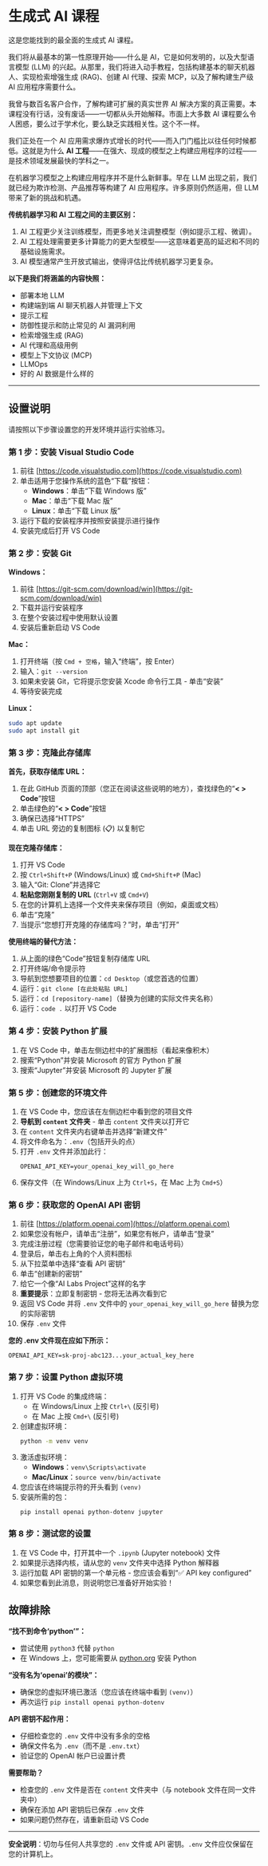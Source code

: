 # 生成式 AI 课程

这是您能找到的最全面的生成式 AI 课程。

我们将从最基本的第一性原理开始——什么是 AI，它是如何发明的，以及大型语言模型 (LLM) 的兴起。从那里，我们将进入动手教程，包括构建基本的聊天机器人、实现检索增强生成 (RAG)、创建 AI 代理、探索 MCP，以及了解构建生产级 AI 应用程序需要什么。

我曾与数百名客户合作，了解构建可扩展的真实世界 AI 解决方案的真正需要。本课程没有行话，没有废话——一切都从头开始解释。市面上大多数 AI 课程要么令人困惑，要么过于学术化，要么缺乏实践相关性。这个不一样。

我们正处在一个 AI 应用需求爆炸式增长的时代——而入门门槛比以往任何时候都低。这就是为什么 **AI 工程**——在强大、现成的模型之上构建应用程序的过程——是技术领域发展最快的学科之一。

在机器学习模型之上构建应用程序并不是什么新鲜事。早在 LLM 出现之前，我们就已经为欺诈检测、产品推荐等构建了 AI 应用程序。许多原则仍然适用，但 LLM 带来了新的挑战和机遇。

**传统机器学习和 AI 工程之间的主要区别：**
1. AI 工程更少关注训练模型，而更多地关注调整模型（例如提示工程、微调）。
2. AI 工程处理需要更多计算能力的更大型模型——这意味着更高的延迟和不同的基础设施需求。
3. AI 模型通常产生开放式输出，使得评估比传统机器学习更复杂。

**以下是我们将涵盖的内容快照：**
* 部署本地 LLM
* 构建端到端 AI 聊天机器人并管理上下文
* 提示工程
* 防御性提示和防止常见的 AI 漏洞利用
* 检索增强生成 (RAG)
* AI 代理和高级用例
* 模型上下文协议 (MCP)
* LLMOps
* 好的 AI 数据是什么样的

---

## 设置说明

请按照以下步骤设置您的开发环境并运行实验练习。

### 第 1 步：安装 Visual Studio Code

1. 前往 [https://code.visualstudio.com](https://code.visualstudio.com)
2. 单击适用于您操作系统的蓝色“下载”按钮：
   - **Windows**：单击“下载 Windows 版”
   - **Mac**：单击“下载 Mac 版”
   - **Linux**：单击“下载 Linux 版”
3. 运行下载的安装程序并按照安装提示进行操作
4. 安装完成后打开 VS Code

### 第 2 步：安装 Git

**Windows：**
1. 前往 [https://git-scm.com/download/win](https://git-scm.com/download/win)
2. 下载并运行安装程序
3. 在整个安装过程中使用默认设置
4. 安装后重新启动 VS Code

**Mac：**
1. 打开终端（按 `Cmd + 空格`，输入“终端”，按 Enter）
2. 输入：`git --version`
3. 如果未安装 Git，它将提示您安装 Xcode 命令行工具 - 单击“安装”
4. 等待安装完成

**Linux：**
```bash
sudo apt update
sudo apt install git
```

### 第 3 步：克隆此存储库

**首先，获取存储库 URL：**
1. 在此 GitHub 页面的顶部（您正在阅读这些说明的地方），查找绿色的“**< > Code**”按钮
2. 单击绿色的“**< > Code**”按钮
3. 确保已选择“HTTPS”
4. 单击 URL 旁边的复制图标 (📋) 以复制它

**现在克隆存储库：**
1. 打开 VS Code
2. 按 `Ctrl+Shift+P` (Windows/Linux) 或 `Cmd+Shift+P` (Mac)
3. 输入“Git: Clone”并选择它
4. **粘贴您刚刚复制的 URL** (`Ctrl+V` 或 `Cmd+V`)
5. 在您的计算机上选择一个文件夹来保存项目（例如，桌面或文档）
6. 单击“克隆”
7. 当提示“您想打开克隆的存储库吗？”时，单击“打开”

**使用终端的替代方法：**
1. 从上面的绿色“Code”按钮复制存储库 URL
2. 打开终端/命令提示符
3. 导航到您想要项目的位置：`cd Desktop`（或您首选的位置）
4. 运行：`git clone [在此处粘贴 URL]`
5. 运行：`cd [repository-name]`（替换为创建的实际文件夹名称）
6. 运行：`code .` 以打开 VS Code

### 第 4 步：安装 Python 扩展

1. 在 VS Code 中，单击左侧边栏中的扩展图标（看起来像积木）
2. 搜索“Python”并安装 Microsoft 的官方 Python 扩展
3. 搜索“Jupyter”并安装 Microsoft 的 Jupyter 扩展

### 第 5 步：创建您的环境文件

1. 在 VS Code 中，您应该在左侧边栏中看到您的项目文件
2. **导航到 `content` 文件夹** - 单击 `content` 文件夹以打开它
3. 在 `content` 文件夹内右键单击并选择“新建文件”
4. 将文件命名为：`.env`（包括开头的点）
5. 打开 `.env` 文件并添加此行：
   ```
   OPENAI_API_KEY=your_openai_key_will_go_here
   ```
6. 保存文件（在 Windows/Linux 上为 `Ctrl+S`，在 Mac 上为 `Cmd+S`）

### 第 6 步：获取您的 OpenAI API 密钥

1. 前往 [https://platform.openai.com](https://platform.openai.com)
2. 如果您没有帐户，请单击“注册”，如果您有帐户，请单击“登录”
3. 完成注册过程（您需要验证您的电子邮件和电话号码）
4. 登录后，单击右上角的个人资料图标
5. 从下拉菜单中选择“查看 API 密钥”
6. 单击“创建新的密钥”
7. 给它一个像“AI Labs Project”这样的名字
8. **重要提示**：立即复制密钥 - 您将无法再次看到它
9. 返回 VS Code 并将 `.env` 文件中的 `your_openai_key_will_go_here` 替换为您的实际密钥
10. 保存 `.env` 文件

**您的 .env 文件现在应如下所示：**
```
OPENAI_API_KEY=sk-proj-abc123...your_actual_key_here
```

### 第 7 步：设置 Python 虚拟环境

1. 打开 VS Code 的集成终端：
   - 在 Windows/Linux 上按 `Ctrl+\` (反引号)
   - 在 Mac 上按 `Cmd+\` (反引号)
2. 创建虚拟环境：
   ```bash
   python -m venv venv
   ```
3. 激活虚拟环境：
   - **Windows**：`venv\Scripts\activate`
   - **Mac/Linux**：`source venv/bin/activate`
4. 您应该在终端提示符的开头看到 `(venv)`
5. 安装所需的包：
   ```
   pip install openai python-dotenv jupyter
   ```

### 第 8 步：测试您的设置

1. 在 VS Code 中，打开其中一个 `.ipynb` (Jupyter notebook) 文件
2. 如果提示选择内核，请从您的 `venv` 文件夹中选择 Python 解释器
3. 运行加载 API 密钥的第一个单元格 - 您应该会看到“✅ API key configured”
4. 如果您看到此消息，则说明您已准备好开始实验！

## 故障排除

**“找不到命令‘python’”：**
- 尝试使用 `python3` 代替 `python`
- 在 Windows 上，您可能需要从 [python.org](https://python.org) 安装 Python

**“没有名为‘openai’的模块”：**
- 确保您的虚拟环境已激活（您应该在终端中看到 `(venv)`）
- 再次运行 `pip install openai python-dotenv`

**API 密钥不起作用：**
- 仔细检查您的 `.env` 文件中没有多余的空格
- 确保文件名为 `.env`（而不是 `.env.txt`）
- 验证您的 OpenAI 帐户已设置计费

**需要帮助？**
- 检查您的 `.env` 文件是否在 `content` 文件夹中（与 notebook 文件在同一文件夹中）
- 确保在添加 API 密钥后已保存 `.env` 文件
- 如果问题仍然存在，请重新启动 VS Code

---

**安全说明**：切勿与任何人共享您的 `.env` 文件或 API 密钥。`.env` 文件应仅保留在您的计算机上。